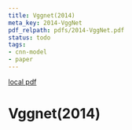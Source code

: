 ```yaml
---
title: Vggnet(2014)
meta_key: 2014-VggNet
pdf_relpath: pdfs/2014-VggNet.pdf
status: todo
tags:
- cnn-model
- paper
---
```


[local pdf](../../../pdfs/2014-VggNet.pdf)

# Vggnet(2014)
